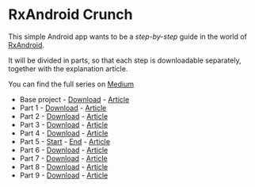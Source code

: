# RxAndroid Crunch
This simple Android app wants to be a _step-by-step_ guide in the world of [RxAndroid](https://github.com/ReactiveX/RxAndroid).

It will be divided in parts, so that each step is downloadable separately, together with the explanation
article.

You can find the full series on [Medium](https://medium.com/crunching-rxandroid)

* Base project - [Download](https://github.com/tiwiz/RxAndroidCrunch/releases/tag/BaseProject) - [Article](https://medium.com/crunching-rxandroid/crunching-rxandroid-intro-c27eb6f009ea#.6vbjjx3jr)
* Part 1 - [Download](https://github.com/tiwiz/RxAndroidCrunch/releases/tag/Part1) - [Article](https://medium.com/crunching-rxandroid/crunching-rxandroid-part-1-4ac7b7123238#.f83bcwj30)
* Part 2 - [Download](https://github.com/tiwiz/RxAndroidCrunch/releases/tag/Part2) - [Article](https://medium.com/crunching-rxandroid/crunching-rxandroid-part-2-fb2a86f4fb8d#.qvg6p0gwz)
* Part 3 - [Download](https://github.com/tiwiz/RxAndroidCrunch/releases/tag/Part3) - [Article](https://medium.com/crunching-rxandroid/crunching-rxandroid-part-3-91fc9a619b7b#.gtahf0jkb)
* Part 4 - [Download](https://github.com/tiwiz/RxAndroidCrunch/releases/tag/Part4) - [Article](https://medium.com/crunching-rxandroid/crunching-rxandroid-part-4-b2c3771ad52d#.szxk7fwmw)
* Part 5 - [Start](https://github.com/tiwiz/RxAndroidCrunch/releases/tag/The-watch-begins) - [End](https://github.com/tiwiz/RxAndroidCrunch/releases/tag/The-watch-ends) - [Article](https://medium.com/crunching-rxandroid/crunching-rxandroid-part-5-1dd5fba89058#.5txyexgee)
* Part 6 - [Download](https://github.com/tiwiz/RxAndroidCrunch/releases/tag/Part6) - [Article](https://medium.com/crunching-rxandroid/crunching-rxandroid-part-6-6149764b59e#.829ltejjn)
* Part 7 - [Download](https://github.com/tiwiz/RxAndroidCrunch/releases/tag/Part7) - [Article](https://medium.com/crunching-rxandroid/crunching-rxandroid-part-7-22be9e95650c#.ni57t6kch)
* Part 8 - [Download](https://github.com/tiwiz/RxAndroidCrunch/releases/tag/Part8-Code) -  [Article](https://medium.com/crunching-rxandroid/crunching-rxandroid-part-8-bf1808c08f95#.arg7r01e6)
* Part 9 - [Download](https://github.com/tiwiz/RxAndroidCrunch/releases/tag/Part9) - [Article](https://medium.com/crunching-rxandroid/crunching-rxandroid-part-9-37cfc28e2249#.lqsfsheu9)
